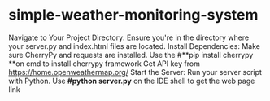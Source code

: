 # simple-weather-monitoring-system
Navigate to Your Project Directory: Ensure you're in the directory where your server.py and index.html files are located.
Install Dependencies: Make sure CherryPy and requests are installed. Use the #**pip install cherrypy **on cmd to install cherrypy framework
Get API key from https://home.openweathermap.org/
Start the Server: Run your server script with Python. Use **#python server.py** on the IDE shell to get the web page link
